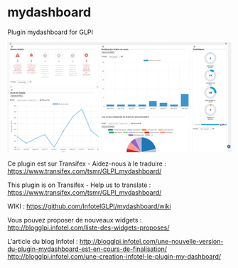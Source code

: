 # mydashboard
Plugin mydashboard for GLPI

![Plugin mydashboard](https://raw.githubusercontent.com/InfotelGLPI/mydashboard/master/screenshots/mydashboard.png "Plugin mydashboard")

Ce plugin est sur Transifex - Aidez-nous à le traduire : https://www.transifex.com/tsmr/GLPI_mydashboard/

This plugin is on Transifex - Help us to translate : https://www.transifex.com/tsmr/GLPI_mydashboard/

WIKI : https://github.com/InfotelGLPI/mydashboard/wiki

Vous pouvez proposer de nouveaux widgets :
http://blogglpi.infotel.com/liste-des-widgets-proposes/

L'article du blog Infotel :
http://blogglpi.infotel.com/une-nouvelle-version-du-plugin-mydashboard-est-en-cours-de-finalisation/
http://blogglpi.infotel.com/une-creation-infotel-le-plugin-my-dashboard/
